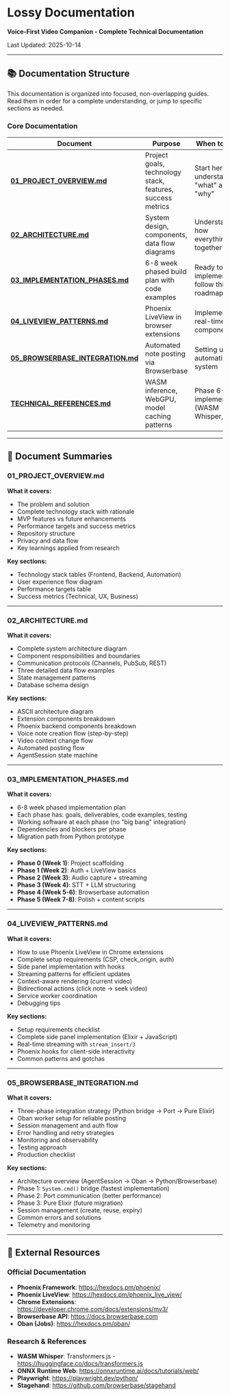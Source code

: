 # Lossy Documentation

**Voice-First Video Companion - Complete Technical Documentation**

Last Updated: 2025-10-14

---

## 📚 Documentation Structure

This documentation is organized into focused, non-overlapping guides. Read them in order for a complete understanding, or jump to specific sections as needed.

### Core Documentation

| Document | Purpose | When to Read |
|----------|---------|--------------|
| **[01_PROJECT_OVERVIEW.md](./01_PROJECT_OVERVIEW.md)** | Project goals, technology stack, features, success metrics | Start here - understand the "what" and "why" |
| **[02_ARCHITECTURE.md](./02_ARCHITECTURE.md)** | System design, components, data flow diagrams | Understand how everything fits together |
| **[03_IMPLEMENTATION_PHASES.md](./03_IMPLEMENTATION_PHASES.md)** | 6-8 week phased build plan with code examples | Ready to implement - follow this roadmap |
| **[04_LIVEVIEW_PATTERNS.md](./04_LIVEVIEW_PATTERNS.md)** | Phoenix LiveView in browser extensions | Implementing real-time UI components |
| **[05_BROWSERBASE_INTEGRATION.md](./05_BROWSERBASE_INTEGRATION.md)** | Automated note posting via Browserbase | Setting up automation system |
| **[TECHNICAL_REFERENCES.md](./TECHNICAL_REFERENCES.md)** | WASM inference, WebGPU, model caching patterns | Phase 6-7 implementation (WASM Whisper, CLIP) |

---

## 📖 Document Summaries

### 01_PROJECT_OVERVIEW.md
**What it covers:**
- The problem and solution
- Complete technology stack with rationale
- MVP features vs future enhancements
- Performance targets and success metrics
- Repository structure
- Privacy and data flow
- Key learnings applied from research

**Key sections:**
- Technology stack tables (Frontend, Backend, Automation)
- User experience flow diagram
- Performance targets table
- Success metrics (Technical, UX, Business)

---

### 02_ARCHITECTURE.md
**What it covers:**
- Complete system architecture diagram
- Component responsibilities and boundaries
- Communication protocols (Channels, PubSub, REST)
- Three detailed data flow examples
- State management patterns
- Database schema design

**Key sections:**
- ASCII architecture diagram
- Extension components breakdown
- Phoenix backend components breakdown
- Voice note creation flow (step-by-step)
- Video context change flow
- Automated posting flow
- AgentSession state machine

---

### 03_IMPLEMENTATION_PHASES.md
**What it covers:**
- 6-8 week phased implementation plan
- Each phase has: goals, deliverables, code examples, testing
- Working software at each phase (no "big bang" integration)
- Dependencies and blockers per phase
- Migration path from Python prototype

**Key sections:**
- **Phase 0 (Week 1)**: Project scaffolding
- **Phase 1 (Week 2)**: Auth + LiveView basics
- **Phase 2 (Week 3)**: Audio capture + streaming
- **Phase 3 (Week 4)**: STT + LLM structuring
- **Phase 4 (Week 5-6)**: Browserbase automation
- **Phase 5 (Week 7-8)**: Polish + content scripts

---

### 04_LIVEVIEW_PATTERNS.md
**What it covers:**
- How to use Phoenix LiveView in Chrome extensions
- Complete setup requirements (CSP, check_origin, auth)
- Side panel implementation with hooks
- Streaming patterns for efficient updates
- Context-aware rendering (current video)
- Bidirectional actions (click note → seek video)
- Service worker coordination
- Debugging tips

**Key sections:**
- Setup requirements checklist
- Complete side panel implementation (Elixir + JavaScript)
- Real-time streaming with `stream_insert/3`
- Phoenix hooks for client-side interactivity
- Common patterns and gotchas

---

### 05_BROWSERBASE_INTEGRATION.md
**What it covers:**
- Three-phase integration strategy (Python bridge → Port → Pure Elixir)
- Oban worker setup for reliable posting
- Session management and auth flow
- Error handling and retry strategies
- Monitoring and observability
- Testing approach
- Production checklist

**Key sections:**
- Architecture overview (AgentSession → Oban → Python/Browserbase)
- Phase 1: `System.cmd()` bridge (fastest implementation)
- Phase 2: Port communication (better performance)
- Phase 3: Pure Elixir (future migration)
- Session management (create, reuse, expiry)
- Common errors and solutions
- Telemetry and monitoring

---

## 🔗 External Resources

### Official Documentation
- **Phoenix Framework**: https://hexdocs.pm/phoenix/
- **Phoenix LiveView**: https://hexdocs.pm/phoenix_live_view/
- **Chrome Extensions**: https://developer.chrome.com/docs/extensions/mv3/
- **Browserbase API**: https://docs.browserbase.com
- **Oban (Jobs)**: https://hexdocs.pm/oban/

### Research & References
- **WASM Whisper**: Transformers.js - https://huggingface.co/docs/transformers.js
- **ONNX Runtime Web**: https://onnxruntime.ai/docs/tutorials/web/
- **Playwright**: https://playwright.dev/python/
- **Stagehand**: https://github.com/browserbase/stagehand
